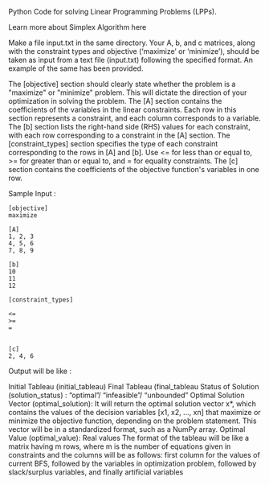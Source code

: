 Python Code for solving Linear Programming Problems (LPPs).

Learn more about Simplex Algorithm here

Make a file input.txt in the same directory. Your A, b, and c matrices, along with the constraint types and objective (‘maximize’ or ‘minimize’), should be taken as input from a text file (input.txt) following the specified format. An example of the
same has been provided.

The [objective] section should clearly state whether the problem is a "maximize" or "minimize" problem. This will dictate the direction of your optimization in solving the problem.
The [A] section contains the coefficients of the variables in the linear constraints. Each row in this section represents a constraint, and each column corresponds to a variable.
The [b] section lists the right-hand side (RHS) values for each constraint, with each row corresponding to a constraint in the [A] section.
The [constraint_types] section specifies the type of each constraint corresponding to the rows in [A] and [b]. Use <= for less than or equal to, >= for greater than or equal to, and = for equality constraints.
The [c] section contains the coefficients of the objective function's variables in one row.

Sample Input : 
```
[objective]
maximize

[A]  
1, 2, 3  
4, 5, 6  
7, 8, 9  
  
[b]  
10  
11  
12  
  
[constraint_types]

<=  
>=  
=

  
[c]  
2, 4, 6
```



Output will be like :

Initial Tableau (initial_tableau)
Final Tableau (final_tableau
Status of Solution (solution_status) : “optimal”/ “infeasible”/ “unbounded”
Optimal Solution Vector (optimal_solution): It will return the optimal solution vector x*, which contains the values of the decision variables [x1, x2, ..., xn] that maximize or minimize the objective function, depending on the problem statement. This vector will be in a standardized format, such as a NumPy array.
Optimal Value (optimal_value): Real values The format of the tableau will be like a matrix having m rows, where m is the number of equations given in constraints and the columns will be as follows: first column for the values of current BFS, followed by the variables in optimization problem, followed by slack/surplus variables, and finally artificial variables
